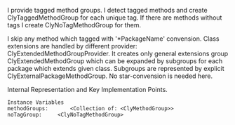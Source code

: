 I provide tagged method groups. 
I detect tagged methods and create ClyTaggedMethodGroup for each unique tag. If there are methods without tags I create ClyNoTagMethodGroup for them.

I skip any method which tagged with '*PackageName' convension. Class extensions are handled by different provider: ClyExtendedMethodGroupProvider. It creates only general extensions group ClyExtendedMethodGroup which can be expanded by subgroups for each package which extends given class. Subgroups are represented by explicit ClyExternalPackageMethodGroup. No star-convension is needed here.
 
Internal Representation and Key Implementation Points.

    Instance Variables
	methodGroups:		<Collection of: <ClyMethodGroup>>
	noTagGroup:		<ClyNoTagMethodGroup>